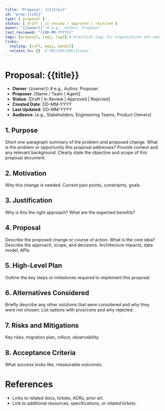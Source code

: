 ```yaml
---
title: "Proposal: {{title}}"
id: "prop-{{id}}"
type: [ proposal ]
status: [ draft | in_review | approved | rejected ]
owner: "{{owner}}" # e.g., Author, Proposer
last_reviewed: "{{DD-MM-YYYY}}"
tags: [proposal, tag1, tag2] # Practical tags for organization and search
links:
  tooling: [ruff, mypy, bandit]
  relates_to: []  # SRS/UXF/ADR/Issues
---
```


# Proposal: {{title}}

- **Owner**: {{owner}} # e.g., Author, Proposer
- **Proposer**: [Name / Team / Agent]
- **Status**: [Draft | In Review | Approved | Rejected]
- **Created Date**: DD-MM-YYYY
- **Last Updated**: DD-MM-YYYY
- **Audience**: [e.g., Stakeholders, Engineering Teams, Product Owners]

## 1. Purpose

Short one-paragraph summary of the problem and proposed change. What is the problem or opportunity this proposal addresses? Provide context and any relevant background. Clearly state the objective and scope of this proposal document.

## 2. Motivation

Why this change is needed. Current pain points, constraints, goals.

## 3. Justification

Why is this the right approach? What are the expected benefits?

## 4. Proposal

Describe the proposed change or course of action. What is the core idea? Describe the approach, scope, and decisions. Architecture impacts, data model, APIs.

## 5. High-Level Plan

Outline the key steps or milestones required to implement this proposal.

## 6. Alternatives Considered

Briefly describe any other solutions that were considered and why they were not chosen. List options with pros/cons and why rejected.

## 7. Risks and Mitigations

Key risks, migration plan, rollout, observability.

## 8. Acceptance Criteria

What success looks like, measurable outcomes.

<!-- Add more numbered sections as needed, e.g., ## 9. [Another Section Title] -->

# References

- Links to related docs, tickets, ADRs, prior art.
- Link to additional resources, specifications, or related tickets.
